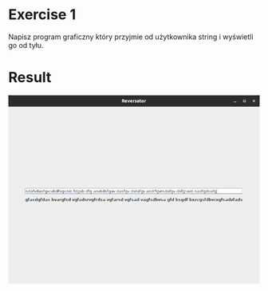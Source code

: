 # Exercise 1
Napisz program graficzny który przyjmie od użytkownika string i wyświetli go od tyłu.

# Result
![Result](./img.png?raw=true)